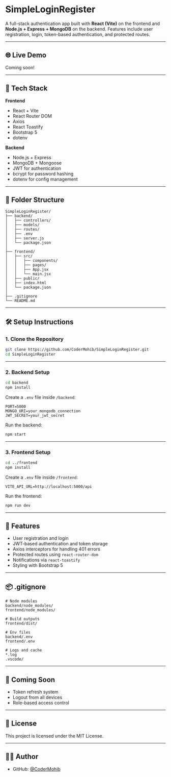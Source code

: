 # SimpleLoginRegister

A full-stack authentication app built with **React (Vite)** on the frontend and **Node.js + Express + MongoDB** on the backend. Features include user registration, login, token-based authentication, and protected routes.

---

## 🌐 Live Demo
Coming soon!

---

## 🚀 Tech Stack

**Frontend**
- React + Vite
- React Router DOM
- Axios
- React Toastify
- Bootstrap 5
- dotenv

**Backend**
- Node.js + Express
- MongoDB + Mongoose
- JWT for authentication
- bcrypt for password hashing
- dotenv for config management

---

## 📁 Folder Structure

```
SimpleLoginRegister/
├── backend/
│   ├── controllers/
│   ├── models/
│   ├── routes/
│   ├── .env
│   ├── server.js
│   └── package.json
│
├── frontend/
│   ├── src/
│   │   ├── components/
│   │   ├── pages/
│   │   ├── App.jsx
│   │   └── main.jsx
│   ├── public/
│   ├── index.html
│   └── package.json
│
├── .gitignore
└── README.md
```

---

## 🛠️ Setup Instructions

### 1. Clone the Repository

```bash
git clone https://github.com/CoderMohib/SimpleLoginRegister.git
cd SimpleLoginRegister
```

---

### 2. Backend Setup

```bash
cd backend
npm install
```

Create a `.env` file inside `/backend`:

```env
PORT=5000
MONGO_URI=your_mongodb_connection
JWT_SECRET=your_jwt_secret
```

Run the backend:

```bash
npm start
```

---

### 3. Frontend Setup

```bash
cd ../frontend
npm install
```

Create a `.env` file inside `/frontend`:

```env
VITE_API_URL=http://localhost:5000/api
```

Run the frontend:

```bash
npm run dev
```

---

## 🔐 Features

- User registration and login
- JWT-based authentication and token storage
- Axios interceptors for handling 401 errors
- Protected routes using `react-router-dom`
- Notifications via `react-toastify`
- Styling with Bootstrap 5

---

## 📦 .gitignore

```gitignore
# Node modules
backend/node_modules/
frontend/node_modules/

# Build outputs
frontend/dist/

# Env files
backend/.env
frontend/.env

# Logs and cache
*.log
.vscode/
```

---

## 🧪 Coming Soon

- Token refresh system  
- Logout from all devices  
- Role-based access control  

---

## 📝 License

This project is licensed under the MIT License.

---

## 🙋‍♂️ Author

- GitHub: [@CoderMohib](https://github.com/CoderMohib)
